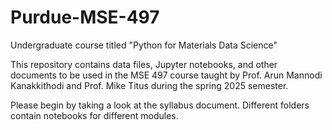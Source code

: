 # Purdue-MSE-497
Undergraduate course titled "Python for Materials Data Science"

This repository contains data files, Jupyter notebooks, and other documents to be used in the MSE 497 course taught by Prof. Arun Mannodi Kanakkithodi and Prof. Mike Titus during the spring 2025 semester. 

Please begin by taking a look at the syllabus document. Different folders contain notebooks for different modules.
